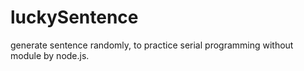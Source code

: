 luckySentence
=============

generate sentence randomly, to practice serial programming without module by  node.js.
